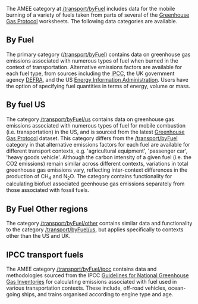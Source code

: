 The AMEE category at [/transport/byFuel](Transport_fuel) includes data
for the mobile burning of a variety of fuels taken from parts of several
of the [Greenhouse Gas Protocol](Greenhouse_Gas_Protocol) worksheets.
The following data categories are available.

## By Fuel

The primary category ([/transport/byFuel](Transport_fuel)) contains data
on greenhouse gas emissions associated with numerous types of fuel when
burned in the context of transportation. Alternative emissions factors
are available for each fuel type, from sources including the
[IPCC](http://www.ipcc.ch/), the UK government agency
[DEFRA](http://www.defra.gov.uk/), and the US [Energy Information
Administration](http://www.eia.doe.gov/). Users have the option of
specifying fuel quantities in terms of energy, volume or mass.

## By fuel US

The category [/transport/byFuel/us](US_transport_fuel) contains data on
greenhouse gas emissions associated with numerous types of fuel for
mobile combustion (i.e. transportation) in the US, and is sourced from
the latest [Greenhouse Gas
Protocol](http://www.ghgprotocol.org/calculation-tools/all-tools)
dataset. This category differs from the
[/transport/byFuel](Transport_fuel) category in that alternative
emissions factors for each fuel are available for different transport
contexts, e.g. 'agricultural equipment', 'passenger car', 'heavy goods
vehicle'. Although the carbon intensity of a given fuel (i.e. the CO2
emissions) remain similar across different contexts, variations in total
greenhouse gas emissions vary, reflecting inter-context differences in
the production of CH<sub>4</sub> and N<sub>2</sub>O. The category contains
functionality for calculating biofuel associated geenhouse gas emissions
separately from those associated with fossil fuels.

## By Fuel Other regions

The category [/transport/byFuel/other](Other_regional_transport_fuel)
contains similar data and functionality to the category
[/transport/byFuel/us](US_transport_fuel), but applies specifically to
contexts other than the US and UK.

## IPCC transport fuels

The AMEE category [/transport/byFuel/ipcc](IPCC_transport_fuels)
contains data and methodologies sourced from the IPCC [Guidelines for
National Greenhouse Gas Inventories](http://www.ipcc-nggip.iges.or.jp/)
for calculating emissions associated with fuel used in various
transportation contexts. These include, off-road vehicles, ocean-going
ships, and trains organised according to engine type and age.
